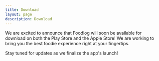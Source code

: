 ```yaml
---
title: Download
layout: page
description: Download
---
```


We are excited to announce that Foodlog will soon be available for download on both the Play Store and the Apple Store! We are working to bring you the best foodie experience right at your fingertips.

Stay tuned for updates as we finalize the app's launch!
